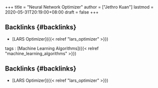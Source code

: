 +++
title = "Neural Network Optimizer"
author = ["Jethro Kuan"]
lastmod = 2020-05-31T20:19:00+08:00
draft = false
+++

## Backlinks {#backlinks}

- [LARS Optimizer]({{< relref "lars_optimizer" >}})

tags
: [Machine Learning Algorithms]({{< relref "machine_learning_algorithms" >}})

## Backlinks {#backlinks}

- [LARS Optimizer]({{< relref "lars_optimizer" >}})
